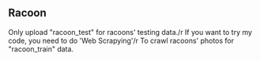 Racoon 
-------------------------------
Only upload "racoon_test" for racoons' testing data./r
If you want to try my code, you need to do 'Web Scrapying'/r
To crawl racoons' photos for "racoon_train" data.
